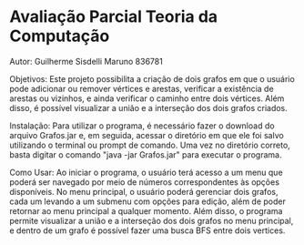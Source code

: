 # Avaliação Parcial Teoria da Computação
Autor: Guilherme Sisdelli Maruno 836781

Objetivos: Este projeto possibilita a criação de dois grafos em que o usuário pode adicionar ou remover vértices e arestas, verificar a existência de arestas ou vizinhos, e ainda verificar o caminho entre dois vértices. Além disso, é possível visualizar a união e a interseção dos dois grafos criados.

Instalação: Para utilizar o programa, é necessário fazer o download do arquivo Grafos.jar e, em seguida, acessar o diretório em que ele foi salvo utilizando o terminal ou prompt de comando. Uma vez no diretório correto, basta digitar o comando "java -jar Grafos.jar" para executar o programa.

Como Usar: Ao iniciar o programa, o usuário terá acesso a um menu que poderá ser navegado por meio de números correspondentes às opções disponíveis. No menu principal, o usuário poderá gerenciar dois grafos, cada um levando a um submenu com opções para edição, além de poder retornar ao menu principal a qualquer momento. Além disso, o programa permite visualizar a união e a interseção dos dois grafos no menu principal, e dentro de um grafo é possível fazer uma busca BFS entre dois vertices.
